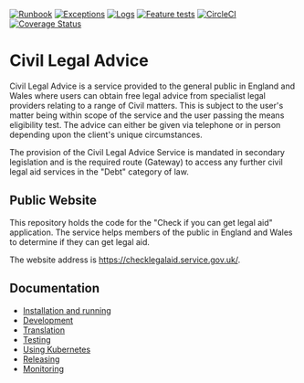[![Runbook](https://img.shields.io/badge/runbook-edit-172B4D.svg?logo=confluence)](https://dsdmoj.atlassian.net/wiki/spaces/laagetaccess/pages/1388150812/Applications+details)
[![Exceptions](https://img.shields.io/badge/exceptions-view-FB4226.svg?logo=sentry)](https://sentry.service.dsd.io/mojds/prod-public/)
[![Logs](https://img.shields.io/badge/logs-view-005571.svg?logo=kibana)](https://kibana.apps.cloud-platform-live-0.k8s.integration.dsd.io/_plugin/kibana/goto/5593d9bee2fffcfbb6d93dabee450dfb)
[![Feature tests](https://img.shields.io/badge/feature%20tests-view-brightgreen.svg?logo=github)](https://github.com/ministryofjustice/laa-cla-e2e-tests)
[![CircleCI](https://circleci.com/gh/ministryofjustice/cla_public/tree/master.svg?style=svg)](https://circleci.com/gh/ministryofjustice/cla_public/tree/master)
[![Coverage Status](https://coveralls.io/repos/github/ministryofjustice/cla_public/badge.svg?branch=master)](https://coveralls.io/github/ministryofjustice/cla_public?branch=master)

# Civil Legal Advice
  
Civil Legal Advice is a service provided to the general public in England and Wales where users can obtain free legal advice from specialist legal providers relating to a range of Civil matters. This is subject to the user's matter being within scope of the service and the user passing the means eligibility test. The advice can either be given via telephone or in person depending upon the client's unique circumstances. 

The provision of the Civil Legal Advice Service is mandated in secondary legislation and is the required route (Gateway) to access any further civil legal aid services in the "Debt" category of law.

## Public Website

This repository holds the code for the "Check if you can get legal aid" application. The service helps members of the public in England and Wales to determine if they can get legal aid.

The website address is https://checklegalaid.service.gov.uk/.

## Documentation

* [Installation and running](docs/installation.md)
* [Development](docs/development.md)
* [Translation](docs/translation.md)
* [Testing](docs/testing.md)
* [Using Kubernetes](docs/kubernetes.md)
* [Releasing](docs/releasing.md)
* [Monitoring](docs/monitoring.md)
